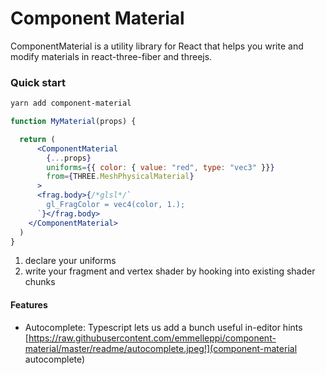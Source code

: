 # Component Material


ComponentMaterial is a utility library for React that helps you write and modify materials in react-three-fiber and threejs.

### Quick start
```bash
yarn add component-material
```

```jsx
function MyMaterial(props) {

  return (
      <ComponentMaterial 
        {...props}
        uniforms={{ color: { value: "red", type: "vec3" }}} 
        from={THREE.MeshPhysicalMaterial}
      >
      <frag.body>{/*glsl*/`
        gl_FragColor = vec4(color, 1.);
      `}</frag.body>
    </ComponentMaterial>
  )
}
```

1. declare your uniforms
2. write your fragment and vertex shader by hooking into existing shader chunks

#### Features

- Autocomplete: Typescript lets us add a bunch useful in-editor hints
[https://raw.githubusercontent.com/emmelleppi/component-material/master/readme/autocomplete.jpeg!](component-material autocomplete)
